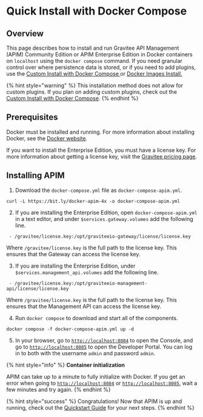 # Quick Install with Docker Compose

## Overview

This page describes how to install and run Gravitee API Management (APIM) Community Edition or APIM Enterprise Edition in Docker containers on `localhost` using the `docker compose` command. If you need granular control over where persistence data is stored, or if you need to add plugins, use the [Custom Install with Docker Compose ](custom-install-with-docker-compose.md)or [Docker Images Install.](docker-images-install.md)

{% hint style="warning" %}
This installation method does not allow for custom plugins. If you plan on adding custom plugins, check out the [Custom Install with Docker Compose](custom-install-with-docker-compose.md).
{% endhint %}

## Prerequisites

Docker must be installed and running. For more information about installing Docker, see the [Docker website](https://www.docker.com/).

If you want to install the Enterprise Edition, you must have a license key. For more information about getting a license key, visit the [Gravitee pricing page](https://www.gravitee.io/pricing).

## Installing APIM

1. Download the `docker-compose.yml` file as `docker-compose-apim.yml`.

```
curl -L https://bit.ly/docker-apim-4x -o docker-compose-apim.yml
```

2. If you are installing the Enterprise Edition, open `docker-compose-apim.yml` in a text editor, and under `$services.gateway.volumes` add the following line.

```
 - /gravitee/license.key:/opt/graviteeio-gateway/license/license.key
```

Where `/gravitee/license.key` is the full path to the license key. This ensures that the Gateway can access the license key.

3. If you are installing the Enterprise Edition, under `$services.management_api.volumes` add the following line.

```
 - /gravitee/license.key:/opt/graviteeio-management-api/license/license.key
```

Where `/gravitee/license.key` is the full path to the license key. This ensures that the Management API can access the license key.

4. Run `docker compose` to download and start all of the components.

```
docker compose -f docker-compose-apim.yml up -d
```

5. In your browser, go to [`http://localhost:8084`](http://localhost:8084/) to open the Console, and go to [`http://localhost:8085`](http://localhost:8085/) to open the Developer Portal. You can log in to both with the username `admin` and password `admin`.

{% hint style="info" %}
**Container initialization**

APIM can take up to a minute to fully initialize with Docker. If you get an error when going to [`http://localhost:8084`](http://localhost:8084/) or [`http://localhost:8085`](http://localhost:8085/), wait a few minutes and try again.
{% endhint %}

{% hint style="success" %}
Congratulations! Now that APIM is up and running, check out the [Quickstart Guide](../../quickstart-guide/) for your next steps.
{% endhint %}
